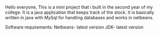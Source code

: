 
Hello everyone, This is a mini project that i built in the second year of my college. It is a java application that keeps track of the stock. It is basically written in java with MySql for handling databases and works in netbeans.

Software requirements:
Netbeans- latest version
JDK- latest  version
